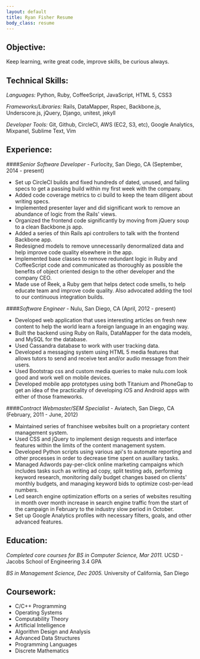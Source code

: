 ```yaml
---
layout: default
title: Ryan Fisher Resume
body_class: resume
---
```


Objective:
----------
Keep learning, write great code, improve skills, be curious always.

Technical Skills:
-----------------
*Languages:* Python, Ruby, CoffeeScript, JavaScript, HTML 5, CSS3

*Frameworks/Libraries:* Rails, DataMapper, Rspec, Backbone.js, Underscore.js, jQuery, Django, unitest, jekyll

*Developer Tools:* Git, Github, CircleCI, AWS (EC2, S3, etc), Google Analytics, Mixpanel, Sublime Text, Vim

Experience:
-----------

####*Senior Software Developer* - Furlocity, San Diego, CA (September, 2014 - present)
- Set up CircleCI builds and fixed hundreds of dated, unused, and failing specs to get a passing build within my first week with the company.
- Added code coverage metrics to ci build to keep the team diligent about writing specs.
- Implemented presenter layer and did significant work to remove an abundance of logic from the Rails\' views.
- Organized the frontend code significantly by moving from jQuery soup to a clean Backbone.js app.
- Added a series of thin Rails api controllers to talk with the frontend Backbone app.
- Redesigned models to remove unnecessarily denormalized data and help improve code quality elsewhere in the app.
- Implemented base classes to remove redundant logic in Ruby and CoffeeScript code and communicated as thoroughly as possible the benefits of object oriented design to the other developer and the company CEO.
- Made use of Reek, a Ruby gem that helps detect code smells, to help educate team and improve code quality. Also advocated adding the tool to our continuous integration builds.

####*Software Engineer* - Nulu, San Diego, CA (April, 2012 - present)
- Developed web application that uses interesting articles on fresh new content to help the world learn a foreign language in an engaging way.
- Built the backend using Ruby on Rails, DataMapper for the data models, and MySQL for the database.
- Used Cassandra database to work with user tracking data.
- Developed a messaging system using HTML 5 media features that allows tutors to send and receive text and/or audio message from their users.
- Used Bootstrap css and custom media queries to make nulu.com look good and work well on mobile devices.
- Developed mobile app prototypes using both Titanium and PhoneGap to get an idea of the practicality of developing iOS and Android apps with either of those frameworks.

####*Contract Webmaster/SEM Specialist* - Aviatech, San Diego, CA (February, 2011 - June, 2012)
- Maintained series of franchisee websites built on a proprietary content management system.
- Used CSS and jQuery to implement design requests and interface features within the limits of the content management system.
- Developed Python scripts using various api\'s to automate reporting and other processes in order to decrease time spent on auxillary tasks.
- Managed Adwords pay-per-click online marketing campaigns which includes tasks such as writing ad copy, split testing ads, performing keyword research, monitoring daily budget changes based on clients\' monthly budgets, and managing keyword bids to optimize cost-per-lead numbers.
- Led search engine optimization efforts on a series of websites resulting in month over month increase in search engine traffic from the start of the campaign in February to the industry slow period in October.
- Set up Google Analytics profiles with necessary filters, goals, and other advanced features.

Education:
----------

*Completed core courses for BS in Computer Science, Mar 2011.*
UCSD - Jacobs School of Engineering
3.4 GPA

*BS in Management Science, Dec 2005.*
University of California, San Diego

Coursework:
-----------
- C/C++ Programming
- Operating Systems
- Computability Theory
- Artificial Intelligence
- Algorithm Design and Analysis
- Advanced Data Structures
- Programming Languages
- Discrete Mathematics
